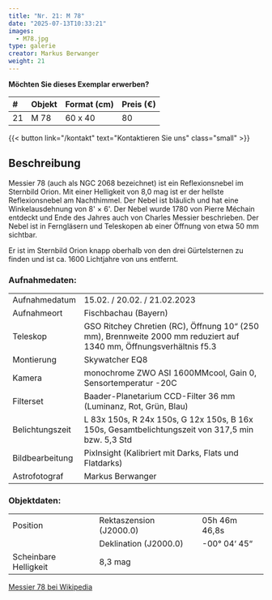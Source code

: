 ```yaml
---
title: "Nr. 21: M 78"
date: "2025-07-13T10:33:21"
images:
  - M78.jpg
type: galerie
creator: Markus Berwanger
weight: 21
---
```


**Möchten Sie dieses Exemplar erwerben?**

| #   | Objekt | Format (cm) | Preis (€) |
| :-- | :----- | :---------- | :-------- |
| 21  | M 78   | 60 x 40     | 80        |

{{< button link="/kontakt" text="Kontaktieren Sie uns" class="small" >}}

## Beschreibung

Messier 78 (auch als NGC 2068 bezeichnet) ist ein Reflexionsnebel im Sternbild Orion. Mit einer Helligkeit von 8,0 mag ist er der hellste Reflexionsnebel am Nachthimmel. Der Nebel ist bläulich und hat eine Winkelausdehnung von 8' × 6'. Der Nebel wurde 1780 von Pierre Méchain entdeckt und Ende des Jahres auch von Charles Messier beschrieben. Der Nebel ist in Ferngläsern und Teleskopen ab einer Öffnung von etwa 50 mm sichtbar.

Er ist im Sternbild Orion knapp oberhalb von den drei Gürtelsternen zu finden und ist ca. 1600 Lichtjahre von uns entfernt.

### Aufnahmedaten:

|                 |                                                                                                                    |
| --------------- | ------------------------------------------------------------------------------------------------------------------ |
| Aufnahmedatum   | 15.02. / 20.02. / 21.02.2023                                                                                       |
| Aufnahmeort     | Fischbachau (Bayern)                                                                                               |
| Teleskop        | GSO Ritchey Chretien (RC), Öffnung 10“ (250 mm), Brennweite 2000 mm reduziert auf 1340 mm, Öffnungsverhältnis f5.3 |
| Montierung      | Skywatcher EQ8                                                                                                     |
| Kamera          | monochrome ZWO ASI 1600MMcool, Gain 0, Sensortemperatur -20C                                                       |
| Filterset       | Baader-Planetarium CCD-Filter 36 mm (Luminanz, Rot, Grün, Blau)                                                    |
| Belichtungszeit | L 83x 150s, R 24x 150s, G 12x 150s, B 16x 150s, Gesamtbelichtungszeit von 317,5 min bzw. 5,3 Std                   |
| Bildbearbeitung | PixInsight (Kalibriert mit Darks, Flats und Flatdarks)                                                             |
| Astrofotograf   | Markus Berwanger                                                                                                   |

### Objektdaten:

|                       |                         |               |
| --------------------- | ----------------------- | ------------- |
| Position              | Rektaszension (J2000.0) | 05h 46m 46,8s |
|                       | Deklination (J2000.0)   | -00° 04‘ 45“  |
| Scheinbare Helligkeit | 8,3 mag                 |               |

[Messier 78 bei Wikipedia](https://de.wikipedia.org/wiki/Messier_78)
